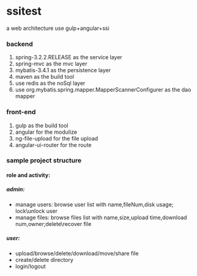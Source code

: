 # ssitest
a web architecture use gulp+angular+ssi
### backend
1. spring-3.2.2.RELEASE as the service layer
2. spring-mvc as the mvc layer
3. mybatis-3.4.1 as the persistence layer
4. maven as the build tool 
5. use redis as the noSql layer
6. use org.mybatis.spring.mapper.MapperScannerConfigurer as the dao mapper
### front-end
1. gulp as the build tool
2. angular for the modulize
3. ng-file-upload for the file upload
4. angular-ui-router for the route

### sample project structure
#### role and activity:
##### admin:
- manage users: browse user list with name,fileNum,disk usage; lock\unlock user
- manage files: browse files list with name,size,upload time,download num,owner;delete\recover file
##### user:
- upload/browse/delete/download/move/share file
- create/delete directory
- login/logout
